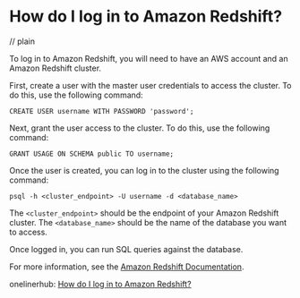 # How do I log in to Amazon Redshift?
// plain

To log in to Amazon Redshift, you will need to have an AWS account and an Amazon Redshift cluster.

First, create a user with the master user credentials to access the cluster. To do this, use the following command:
```
CREATE USER username WITH PASSWORD 'password';
```

Next, grant the user access to the cluster. To do this, use the following command:
```
GRANT USAGE ON SCHEMA public TO username;
```

Once the user is created, you can log in to the cluster using the following command:
```
psql -h <cluster_endpoint> -U username -d <database_name>
```

The `<cluster_endpoint>` should be the endpoint of your Amazon Redshift cluster. The `<database_name>` should be the name of the database you want to access.

Once logged in, you can run SQL queries against the database.

For more information, see the [Amazon Redshift Documentation](https://docs.aws.amazon.com/redshift/latest/gsg/getting-started.html).

onelinerhub: [How do I log in to Amazon Redshift?](https://onelinerhub.com/amazon-redshift/how-do-i-log-in-to-amazon-redshift)